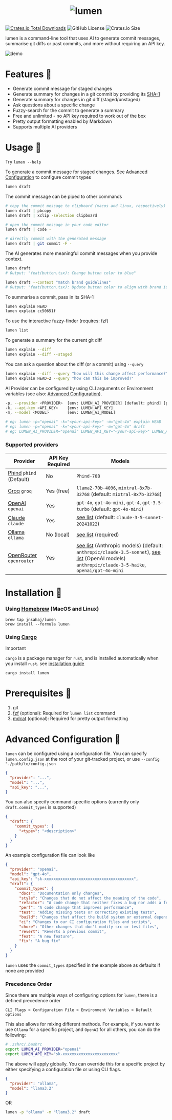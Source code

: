 
# <p align="center"><img src="https://github.com/user-attachments/assets/896f9239-134a-4428-9bb5-50ea59cdb5c3" alt="lumen" /></p>
[![Crates.io Total Downloads](https://img.shields.io/crates/d/lumen?label=downloads%20%40crates.io)](https://crates.io/crates/lumen)
![GitHub License](https://img.shields.io/github/license/jnsahaj/lumen)
![Crates.io Size](https://img.shields.io/crates/size/lumen)




lumen is a command-line tool that uses AI to generate commit messages, summarise git diffs or past commits, and more without requiring an API key.

![demo](https://github.com/user-attachments/assets/0d029bdb-3b11-4b5c-bed6-f5a91d8529f2)

# Features 🔅
- Generate commit message for staged changes
- Generate summary for changes in a git commit by providing its [SHA-1](https://graphite.dev/guides/git-hash)
- Generate summary for changes in git diff (staged/unstaged)
- Ask questions about a specific change
- Fuzzy-search for the commit to generate a summary
- Free and unlimited - no API key required to work out of the box
- Pretty output formatting enabled by Markdown
- Supports multiple AI providers

# Usage 🔅
Try `lumen --help`

To generate a commit message for staged changes.
See [Advanced Configuration](#advanced-configuration) to configure commit types
```zsh
lumen draft
```
The commit message can be piped to other commands
```zsh
# copy the commit message to clipboard (macos and linux, respectively)
lumen draft | pbcopy
lumen draft | xclip -selection clipboard

# open the commit message in your code editor
lumen draft | code -

# directly commit with the generated message
lumen draft | git commit -F -
```
The AI generates more meaningful commit messages when you provide context.

```zsh
lumen draft
# Output: "feat(button.tsx): Change button color to blue"

lumen draft --context "match brand guidelines"
# Output: "feat(button.tsx): Update button color to align with brand identity"
```
To summarise a commit, pass in its SHA-1
```zsh
lumen explain HEAD
lumen explain cc50651f
```
To use the interactive fuzzy-finder (requires: fzf)
```zsh
lumen list
```
To generate a summary for the current git diff
```zsh
lumen explain --diff
lumen explain --diff --staged
```
You can ask a question about the diff (or a commit) using `--query`
```zsh
lumen explain --diff --query "how will this change affect performance?"
lumen explain HEAD~2 --query "how can this be improved?"
```

AI Provider can be configured by using CLI arguments or Environment variables (see also: [Advanced Configuration](#advanced-configuration)).
```sh
-p, --provider <PROVIDER>  [env: LUMEN_AI_PROVIDER] [default: phind] [possible values: openai, phind, groq, claude, ollama, openrouter]
-k, --api-key <API_KEY>    [env: LUMEN_API_KEY]
-m, --model <MODEL>        [env: LUMEN_AI_MODEL]

# eg: lumen -p="openai" -k="<your-api-key>" -m="gpt-4o" explain HEAD
# eg: lumen -p="openai" -k="<your-api-key>" -m="gpt-4o" draft
# eg: LUMEN_AI_PROVIDER="openai" LUMEN_API_KEY="<your-api-key>" LUMEN_AI_MODEL="gpt-4o" lumen list
```

### Supported providers

| Provider                                                                                                             | API Key Required | Models                                                                                      |
|----------------------------------------------------------------------------------------------------------------------|------------------|---------------------------------------------------------------------------------------------|
| [Phind](https://www.phind.com/agent) `phind` (Default)                                                             | No              | `Phind-70B`                                                                                |
| [Groq](https://groq.com/) `groq`                                                                                   | Yes (free)      | `llama2-70b-4096`, `mixtral-8x7b-32768` (default: `mixtral-8x7b-32768`)                     |
| [OpenAI](https://platform.openai.com/docs/guides/text-generation/chat-completions-api) `openai`                    | Yes             | `gpt-4o`, `gpt-4o-mini`, `gpt-4`, `gpt-3.5-turbo` (default: `gpt-4o-mini`)                  |
| [Claude](https://claude.ai/new) `claude`                                                                     | Yes             | [see list](https://docs.anthropic.com/en/docs/about-claude/models#model-names) (default: `claude-3-5-sonnet-20241022`) |                                                                                |
| [Ollama](https://github.com/ollama/ollama) `ollama`                                                                     | No (local)             | [see list](https://github.com/ollama/ollama/blob/main/docs/api.md#model-names) (required) |                                                                                |
| [OpenRouter](https://openrouter.ai/) `openrouter`                                                                     | Yes             | [see list](https://openrouter.ai/models?q=anthropic) (Anthropic models) (default: `anthropic/claude-3.5-sonnet`), [see list](https://openrouter.ai/models?q=openai) (OpenAI models) `anthropic/claude-3-5-haiku`, `openai/gpt-4o-mini` |                                                                                |


# Installation 🔅
### Using [Homebrew](https://brew.sh/) (MacOS and Linux)
```
brew tap jnsahaj/lumen
brew install --formula lumen
```
### Using [Cargo](https://github.com/rust-lang/cargo)

> [!IMPORTANT]
> `cargo` is a package manager for `rust`,
> and is installed automatically when you install `rust`.
> see [installation guide](https://doc.rust-lang.org/cargo/getting-started/installation.html)
```
cargo install lumen
```

# Prerequisites 🔅
1. git
2. [fzf](https://github.com/junegunn/fzf) (optional): Required for `lumen list` command
3. [mdcat](https://github.com/swsnr/mdcat) (optional): Required for pretty output formatting


# Advanced Configuration 🔅
`lumen` can be configured using a configuration file. You can specify `lumen.config.json` at the root of your git-tracked project, or use `--config "./path/to/config.json`

```json
{
  "provider": "...",
  "model": "...",
  "api_key": "...",
}
```
You can also specify command-specific options (currently only `draft.commit_types` is supported)
```json
{
  "draft": {
    "commit_types": {
      "<type>": "<description>"
    }
  }
}
```

An example configuration file can look like
```json
{
  "provider": "openai",
  "model": "gpt-4o",
  "api_key": "sk-xxxxxxxxxxxxxxxxxxxxxxxxxxxxxxxxxxxxxxx",
  "draft": {
    "commit_types": {
      "docs": "Documentation only changes",
      "style": "Changes that do not affect the meaning of the code",
      "refactor": "A code change that neither fixes a bug nor adds a feature",
      "perf": "A code change that improves performance",
      "test": "Adding missing tests or correcting existing tests",
      "build": "Changes that affect the build system or external dependencies",
      "ci": "Changes to our CI configuration files and scripts",
      "chore": "Other changes that don't modify src or test files",
      "revert": "Reverts a previous commit",
      "feat": "A new feature",
      "fix": "A bug fix"
    }
  }
}
```
`lumen` uses the `commit_types` specified in the example above as defaults if none are provided

### Precedence Order
Since there are multiple ways of configuring options for `lumen`, there is a defined precedence order
```
CLI Flags > Configuration File > Environment Variables > Default options
```
This also allows for mixing different methods.
For example, if you want to use `Ollama` for a specific project, and `OpenAI` for all others, you can do the following:
```sh
# .zshrc/.bashrc
export LUMEN_AI_PROVIDER="openai"
export LUMEN_API_KEY="sk-xxxxxxxxxxxxxxxxxxxxxxxx"
```
The above will apply globally. You can override this for a specific project by either specifying a configuration file or using CLI flags.
```json
{
  "provider": "ollama",
  "model": "llama3.2"
}
```
OR
```sh
lumen -p "ollama" -m "llama3.2" draft
```
